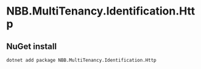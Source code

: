 # NBB.MultiTenancy.Identification.Http

## NuGet install
```
dotnet add package NBB.MultiTenancy.Identification.Http
```

